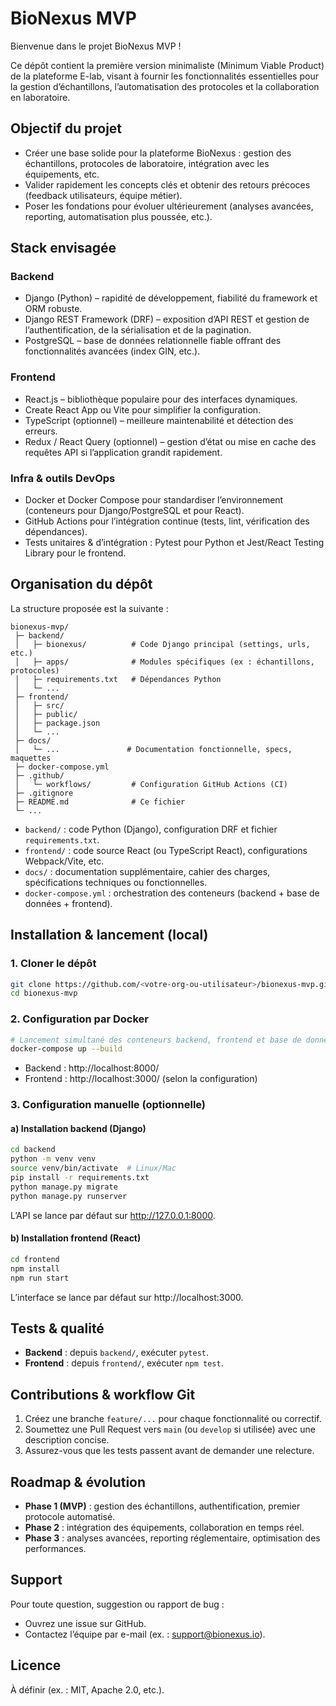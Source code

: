 # BioNexus MVP

Bienvenue dans le projet BioNexus MVP !

Ce dépôt contient la première version minimaliste (Minimum Viable Product) de la plateforme E-lab, visant à fournir les fonctionnalités essentielles pour la gestion d’échantillons, l’automatisation des protocoles et la collaboration en laboratoire.

## Objectif du projet
- Créer une base solide pour la plateforme BioNexus : gestion des échantillons, protocoles de laboratoire, intégration avec les équipements, etc.
- Valider rapidement les concepts clés et obtenir des retours précoces (feedback utilisateurs, équipe métier).
- Poser les fondations pour évoluer ultérieurement (analyses avancées, reporting, automatisation plus poussée, etc.).

## Stack envisagée

### Backend
- Django (Python) – rapidité de développement, fiabilité du framework et ORM robuste.
- Django REST Framework (DRF) – exposition d’API REST et gestion de l’authentification, de la sérialisation et de la pagination.
- PostgreSQL – base de données relationnelle fiable offrant des fonctionnalités avancées (index GIN, etc.).

### Frontend
- React.js – bibliothèque populaire pour des interfaces dynamiques.
- Create React App ou Vite pour simplifier la configuration.
- TypeScript (optionnel) – meilleure maintenabilité et détection des erreurs.
- Redux / React Query (optionnel) – gestion d’état ou mise en cache des requêtes API si l’application grandit rapidement.

### Infra & outils DevOps
- Docker et Docker Compose pour standardiser l’environnement (conteneurs pour Django/PostgreSQL et pour React).
- GitHub Actions pour l’intégration continue (tests, lint, vérification des dépendances).
- Tests unitaires & d’intégration : Pytest pour Python et Jest/React Testing Library pour le frontend.

## Organisation du dépôt
La structure proposée est la suivante :

```
bionexus-mvp/
 ├─ backend/
 │   ├─ bionexus/          # Code Django principal (settings, urls, etc.)
 │   ├─ apps/              # Modules spécifiques (ex : échantillons, protocoles)
 │   ├─ requirements.txt   # Dépendances Python
 │   └─ ...
 ├─ frontend/
 │   ├─ src/
 │   ├─ public/
 │   ├─ package.json
 │   └─ ...
 ├─ docs/
 │   └─ ...               # Documentation fonctionnelle, specs, maquettes
 ├─ docker-compose.yml
 ├─ .github/
 │   └─ workflows/         # Configuration GitHub Actions (CI)
 ├─ .gitignore
 ├─ README.md              # Ce fichier
 └─ ...
```

- `backend/` : code Python (Django), configuration DRF et fichier `requirements.txt`.
- `frontend/` : code source React (ou TypeScript React), configurations Webpack/Vite, etc.
- `docs/` : documentation supplémentaire, cahier des charges, spécifications techniques ou fonctionnelles.
- `docker-compose.yml` : orchestration des conteneurs (backend + base de données + frontend).

## Installation & lancement (local)

### 1. Cloner le dépôt
```bash
git clone https://github.com/<votre-org-ou-utilisateur>/bionexus-mvp.git
cd bionexus-mvp
```

### 2. Configuration par Docker
```bash
# Lancement simultané des conteneurs backend, frontend et base de données
docker-compose up --build
```
- Backend : http://localhost:8000/
- Frontend : http://localhost:3000/ (selon la configuration)

### 3. Configuration manuelle (optionnelle)

#### a) Installation backend (Django)
```bash
cd backend
python -m venv venv
source venv/bin/activate  # Linux/Mac
pip install -r requirements.txt
python manage.py migrate
python manage.py runserver
```
L’API se lance par défaut sur http://127.0.0.1:8000.

#### b) Installation frontend (React)
```bash
cd frontend
npm install
npm run start
```
L’interface se lance par défaut sur http://localhost:3000.

## Tests & qualité
- **Backend** : depuis `backend/`, exécuter `pytest`.
- **Frontend** : depuis `frontend/`, exécuter `npm test`.

## Contributions & workflow Git
1. Créez une branche `feature/...` pour chaque fonctionnalité ou correctif.
2. Soumettez une Pull Request vers `main` (ou `develop` si utilisée) avec une description concise.
3. Assurez-vous que les tests passent avant de demander une relecture.

## Roadmap & évolution
- **Phase 1 (MVP)** : gestion des échantillons, authentification, premier protocole automatisé.
- **Phase 2** : intégration des équipements, collaboration en temps réel.
- **Phase 3** : analyses avancées, reporting réglementaire, optimisation des performances.

## Support
Pour toute question, suggestion ou rapport de bug :
- Ouvrez une issue sur GitHub.
- Contactez l’équipe par e-mail (ex. : support@bionexus.io).

## Licence
À définir (ex. : MIT, Apache 2.0, etc.).

